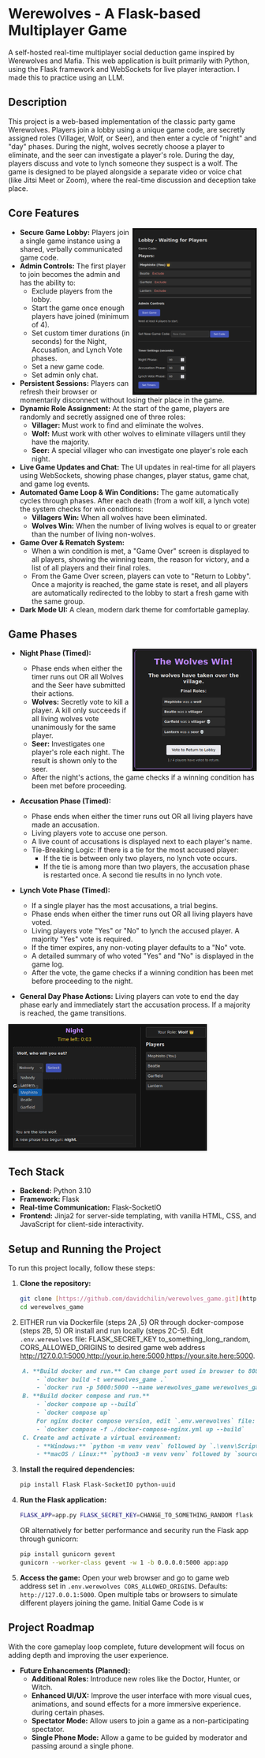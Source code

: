 # **Werewolves - A Flask-based Multiplayer Game**

A self-hosted real-time multiplayer social deduction game inspired by Werewolves and Mafia. This web application is built primarily with Python, using the Flask framework and WebSockets for live player interaction. I made this to practice using an LLM.

## **Description**

This project is a web-based implementation of the classic party game Werewolves. Players join a lobby using a unique game code, are secretly assigned roles (Villager, Wolf, or Seer), and then enter a cycle of "night" and "day" phases. During the night, wolves secretly choose a player to eliminate, and the seer can investigate a player's role. During the day, players discuss and vote to lynch someone they suspect is a wolf. The game is designed to be played alongside a separate video or voice chat (like Jitsi Meet or Zoom), where the real-time discussion and deception take place.

## **Core Features**

<img src="lobby.png" width="50%" align="right" />

- **Secure Game Lobby:** Players join a single game instance using a shared, verbally communicated game code.
- **Admin Controls:** The first player to join becomes the admin and has the ability to:
  - Exclude players from the lobby.
  - Start the game once enough players have joined (minimum of 4).
  - Set custom timer durations (in seconds) for the Night, Accusation, and Lynch Vote phases.
  - Set a new game code.
  - Set admin only chat.
- **Persistent Sessions:** Players can refresh their browser or momentarily disconnect without losing their place in the game.
- **Dynamic Role Assignment:** At the start of the game, players are randomly and secretly assigned one of three roles:
  - **Villager:** Must work to find and eliminate the wolves.
  - **Wolf:** Must work with other wolves to eliminate villagers until they have the majority.
  - **Seer:** A special villager who can investigate one player's role each night.
- **Live Game Updates and Chat:** The UI updates in real-time for all players using WebSockets, showing phase changes, player status, game chat, and game log events.
- **Automated Game Loop & Win Conditions:** The game automatically cycles through phases. After each death (from a wolf kill, a lynch vote) the system checks for win conditions:
  - **Villagers Win:** When all wolves have been eliminated.
  - **Wolves Win:** When the number of living wolves is equal to or greater than the number of living non-wolves.
- **Game Over & Rematch System:**
  - When a win condition is met, a "Game Over" screen is displayed to all players, showing the winning team, the reason for victory, and a list of all
    players and their final roles.
  - From the Game Over screen, players can vote to "Return to Lobby". Once a majority is reached, the game state is reset, and all players are automatically redirected to the lobby to start a fresh game with the same group.
- **Dark Mode UI:** A clean, modern dark theme for comfortable gameplay.

## **Game Phases**

<img src="game_over.png" width="50%" align="right"/>

- **Night Phase (Timed):**

  - Phase ends when either the timer runs out OR all Wolves and the Seer have submitted their actions.
  - **Wolves:** Secretly vote to kill a player. A kill only succeeds if all living wolves vote unanimously for the same player.
  - **Seer:** Investigates one player's role each night. The result is shown only to the seer.
  - After the night's actions, the game checks if a winning condition has been met before proceeding.

- **Accusation Phase (Timed):**

  - Phase ends when either the timer runs out OR all living players have made an accusation.
  - Living players vote to accuse one person.
  - A live count of accusations is displayed next to each player's name.
  - Tie-Breaking Logic: If there is a tie for the most accused player:
    - If the tie is between only two players, no lynch vote occurs.
    - If the tie is among more than two players, the accusation phase is
      restarted once. A second tie results in no lynch vote.

- **Lynch Vote Phase (Timed):**

  - If a single player has the most accusations, a trial begins.
  - Phase ends when either the timer runs out OR all living players have voted.
  - Living players vote "Yes" or "No" to lynch the accused player. A majority "Yes" vote is required.
  - If the timer expires, any non-voting player defaults to a "No" vote.
  - A detailed summary of who voted "Yes" and "No" is displayed in the game log.
  - After the vote, the game checks if a winning condition has been met before proceeding to the night.

- **General Day Phase Actions:** Living players can vote to end the day phase early and immediately start the accusation process. If a majority is reached, the game transitions.

<img src="game_screen.png" width="80%" align="center"/>

## **Tech Stack**

- **Backend:** Python 3.10
- **Framework:** Flask
- **Real-time Communication:** Flask-SocketIO
- **Frontend:** Jinja2 for server-side templating, with vanilla HTML, CSS, and JavaScript for client-side interactivity.

## **Setup and Running the Project**

To run this project locally, follow these steps:

1.  **Clone the repository:**
    ```bash
    git clone [https://github.com/davidchilin/werewolves_game.git](https://github.com/davidchilin/werewolves_game.git)
    cd werewolves_game
    ```

2. EITHER run via Dockerfile (steps 2A ,5) OR through docker-compose (steps 2B, 5) OR install and run locally (steps 2C-5). Edit `.env.werewolves` file: FLASK_SECRET_KEY to_something_long_random, CORS_ALLOWED_ORIGINS to desired game web address http://127.0.0.1:5000,http://your.ip.here:5000,https://your.site.here:5000.
```markdown
    A. **Build docker and run.** Can change port used in browser to 8080 for example: -p 8080:5000.   
        - `docker build -t werewolves_game .`
        - `docker run -p 5000:5000 --name werewolves_game werewolves_game`
    B. **Build docker compose and run.**
        - `docker compose up --build`
        - `docker compose up`
        For nginx docker compose version, edit `.env.werewolves` file: NGINX_PORT to desired port (default 5000) and server_name in nginx.conf
        - `docker compose -f ./docker-compose-nginx.yml up --build`
    C. Create and activate a virtual environment:
        - **Windows:** `python -m venv venv` followed by `.\venv\Scripts\activate`
        - **macOS / Linux:** `python3 -m venv venv` followed by `source venv/bin/activate`
```

3.  **Install the required dependencies:**

    ```bash
    pip install Flask Flask-SocketIO python-uuid
    ```

4.  **Run the Flask application:**

    ```bash
    FLASK_APP=app.py FLASK_SECRET_KEY=CHANGE_TO_SOMETHING_RANDOM flask run -h 0.0.0.0
    ```
    OR alternatively for better performance and security run the Flask app through gunicorn:
    ```bash
    pip install gunicorn gevent
    gunicorn --worker-class gevent -w 1 -b 0.0.0.0:5000 app:app
    ```

5.  **Access the game:** Open your web browser and go to game web address set in `.env.werewolves CORS_ALLOWED_ORIGINS`. Defaults: `http://127.0.0.1:5000`. Open multiple tabs or browsers to simulate different players joining the game. Initial Game Code is `W`

## **Project Roadmap**

With the core gameplay loop complete, future development will focus on adding depth and improving the user experience.

- **Future Enhancements (Planned):**
  - **Additional Roles:** Introduce new roles like the Doctor, Hunter, or Witch.
  - **Enhanced UI/UX:** Improve the user interface with more visual cues, animations, and sound effects for a more immersive experience. during certain phases.
  - **Spectator Mode:** Allow users to join a game as a non-participating spectator.
  - **Single Phone Mode:** Allow a game to be guided by moderator and passing around a single phone.
